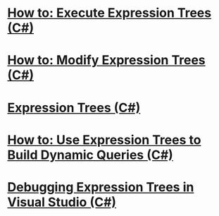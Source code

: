 # [How to: Execute Expression Trees (C#)](how-to-execute-expression-trees.md)
# [How to: Modify Expression Trees (C#)](how-to-modify-expression-trees.md)
# [Expression Trees (C#)](index.md)
# [How to: Use Expression Trees to Build Dynamic Queries (C#)](how-to-use-expression-trees-to-build-dynamic-queries.md)
# [Debugging Expression Trees in Visual Studio (C#)](debugging-expression-trees-in-visual-studio.md)
